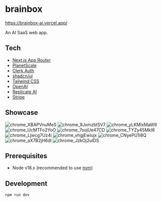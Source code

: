 # brainbox

https://brainbox-ai.vercel.app/

An AI SaaS web app.

## Tech
- [Next.js App Router](https://nextjs.org/docs/app)
- [PlanetScale](https://planetscale.com/)
- [Clerk Auth](https://clerk.com/)
- [shadcn/ui](https://ui.shadcn.com/)
- [Tailwind CSS](https://tailwindcss.com/)
- [OpenAI](https://platform.openai.com/docs/introduction)
- [Replicate AI](https://replicate.com/)
- [Stripe](https://stripe.com/gb)

## Showcase
![chrome_XBAPVnuMeS](https://github.com/AndrewCathcart/brainbox/assets/43746699/70abc210-a8e5-4c9c-804e-c4ec0ecd49d6)
![chrome_9Jxmzbt5V7](https://github.com/AndrewCathcart/brainbox/assets/43746699/33d5e745-e53c-4d20-8664-cd773747c2ab)
![chrome_yLKMlxMaW6](https://github.com/AndrewCathcart/brainbox/assets/43746699/ca923f46-4b51-4a48-8c07-417d27247d61)
![chrome_UcMTFo2YoO](https://github.com/AndrewCathcart/brainbox/assets/43746699/b2220162-815a-4f71-a5aa-5e718785857c)
![chrome_7sojUe47CD](https://github.com/AndrewCathcart/brainbox/assets/43746699/14521bde-3ff9-4454-a786-93adb8de08a1)
![chrome_TYZy45MkI6](https://github.com/AndrewCathcart/brainbox/assets/43746699/28a34b19-a472-43a9-90e4-5196cd8b8849)
![chrome_Ljwcg7Uz4i](https://github.com/AndrewCathcart/brainbox/assets/43746699/3ac6e541-7f8d-4b5c-9db3-58b0e9fc17cb)
![chrome_vhgjEwiujx](https://github.com/AndrewCathcart/brainbox/assets/43746699/120b8d00-faf4-4bc0-83cf-b3ef19fca569)
![chrome_CNyePU1I8Q](https://github.com/AndrewCathcart/brainbox/assets/43746699/050d7baa-49f0-4025-9687-5e92c15cb278)
![chrome_aX7B2jH6dl](https://github.com/AndrewCathcart/brainbox/assets/43746699/1114b51a-336d-4773-bd05-f8f86fd34f26)
![chrome_JzkOj2uIDS](https://github.com/AndrewCathcart/brainbox/assets/43746699/b3df5558-0c8e-43dc-a010-c0ed6acd9f5d)


## Prerequisites
- Node v18.x (recommended to use [nvm](https://github.com/nvm-sh/nvm))

## Development

```bash
npm run dev
```
